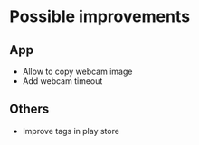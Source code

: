 # Possible improvements

## App 
- Allow to copy webcam image
- Add webcam timeout

## Others
- Improve tags in play store

